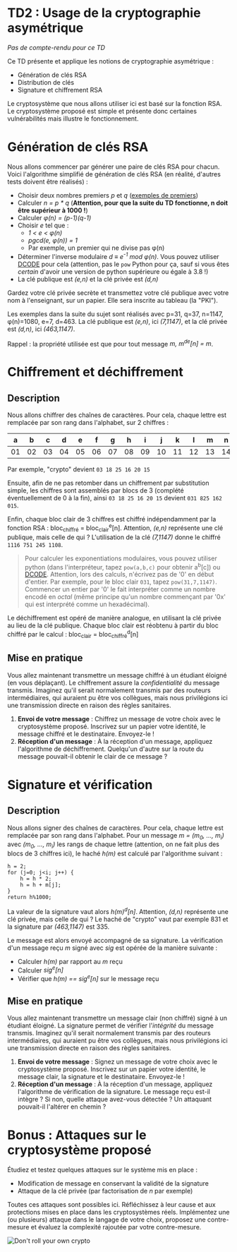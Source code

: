 TD2 : Usage de la cryptographie asymétrique
=============================================

_Pas de compte-rendu pour ce TD_

Ce TD présente et applique les notions de cryptographie asymétrique :

* Génération de clés RSA
* Distribution de clés
* Signature et chiffrement RSA

Le cryptosystème que nous allons utiliser ici est basé sur la fonction RSA. Le cryptosystème proposé est simple et présente donc certaines vulnérabilités mais illustre le fonctionnement.


Génération de clés RSA
======================

Nous allons commencer par générer une paire de clés RSA pour chacun. Voici l'algorithme simplifié de génération de clés RSA (en réalité, d'autres tests doivent être réalisés) :

* Choisir deux nombres premiers _p_ et _q_ ([exemples de premiers](https://fr.wikipedia.org/wiki/Liste_de_nombres_premiers))
* Calculer _n = p * q_ (__Attention, pour que la suite du TD fonctionne, n doit être supérieur à 1000 !__)
* Calculer _&phi;(n) = (p-1)(q-1)_
* Choisir _e_ tel que :
	* _1 < e < &phi;(n)_
	* _pgcd(e, &phi;(n)) = 1_
	* Par exemple, un premier qui ne divise pas &phi;(n)
* Déterminer l'inverse modulaire _d &equiv; e<sup>-1</sup> mod &phi;(n)_. Vous pouvez utiliser [DCODE](https://www.dcode.fr/inverse-modulaire) pour cela (attention, pas le `pow` Python pour ça, sauf si vous êtes *certain* d'avoir une version de python supérieure ou égale à 3.8 !) <!-- Vous pouvez utiliser [Wolfram Alpha](http://www.wolframalpha.com), avec une requête de la forme `7 ^ -1 mod 1147` (attention, pas le `pow` Python pour ça !) -->
* La clé publique est _(e,n)_ et la clé privée est _(d,n)_

Gardez votre clé privée secrète et transmettez votre clé publique avec votre nom à l'enseignant, sur un papier. Elle sera inscrite au tableau (la "PKI").

Les exemples dans la suite du sujet sont réalisés avec p=31, q=37, n=1147, &phi;(n)=1080, e=7, d=463. La clé publique est _(e,n)_, ici _(7,1147)_, et la clé privée est _(d,n)_, ici _(463,1147)_.

<!-- Code Python pour calculer _a<sup>-1</sup> mod b_ : `modinv(a,b)` disponible [ici](modinv.py) -->

Rappel : la propriété utilisée est que pour tout message _m, m<sup>de</sup>[n] = m_.

Chiffrement et déchiffrement
============================

Description
-----------

Nous allons chiffrer des chaînes de caractères. Pour cela, chaque lettre est remplacée par son rang dans l'alphabet, sur 2 chiffres :

|a|b|c|d|e|f|g|h|i|j|k|l|m|n|o|p|q|r|s|t|u|v|w|x|y|z|_|
|:---:|:---:|:---:|:---:|:---:|:---:|:---:|:---:|:---:|:---:|:---:|:---:|:---:|:---:|:---:|:---:|:---:|:---:|:---:|:---:|:---:|:---:|:---:|:---:|:---:|:---:|:---:|
|01|02|03|04|05|06|07|08|09|10|11|12|13|14|15|16|17|18|19|20|21|22|23|24|25|26|27|

Par exemple, "crypto" devient `03 18 25 16 20 15`

Ensuite, afin de ne pas retomber dans un chiffrement par substitution simple, les chiffres sont assemblés par blocs de 3 (complété éventuellement de 0 à la fin), ainsi `03 18 25 16 20 15` devient `031 825 162 015`.

Enfin, chaque bloc clair de 3 chiffres est chiffré indépendamment par la fonction RSA : bloc<sub>chiffré</sub> = bloc<sub>clair</sub><sup>e</sup>[n]. Attention, _(e,n)_ représente une clé publique, mais celle de qui ? L'utilisation de la clé _(7,1147)_ donne le chiffré `1116 751 245 1108`.

> Pour calculer les exponentiations modulaires, vous pouvez utiliser python (dans l'interpréteur, tapez `pow(a,b,c)` pour obtenir a<sup>b</sup>[c]) ou [DCODE](https://www.dcode.fr/exponentiation-modulaire)<!--[Wolfram Alpha](http://www.wolframalpha.com)-->. Attention, lors des calculs, n'écrivez pas de '0' en début d'entier. Par exemple, pour le bloc clair `031`, tapez `pow(31,7,1147)`. Commencer un entier par '0' le fait interpréter comme un nombre encodé en _octal_ (même principe qu'un nombre commençant par '0x' qui est interprété comme un hexadécimal).


Le déchiffrement est opéré de manière analogue, en utilisant la clé privée au lieu de la clé publique. Chaque bloc clair est réobtenu à partir du bloc chiffré par le calcul : bloc<sub>clair</sub> = bloc<sub>chiffré</sub><sup>d</sup>[n]

Mise en pratique
----------------

Vous allez maintenant transmettre un message chiffré à un étudiant éloigné (en vous déplaçant). Le chiffrement assure la _confidentialité_ du message transmis. Imaginez qu'il serait normalement transmis par des routeurs intermédiaires, qui auraient pu être vos collègues, mais nous privilégions ici une transmission directe en raison des règles sanitaires.

1. **Envoi de votre message** : Chiffrez un message de votre choix avec le cryptosystème proposé. Inscrivez sur un papier votre identité, le message chiffré et le destinataire. Envoyez-le !
2. **Réception d'un message** : À la réception d'un message, appliquez l'algorithme de déchiffrement. Quelqu'un d'autre sur la route du message pouvait-il obtenir le clair de ce message ?

<!-- 2. **Routage des autres messages** : Que fait un routeur ? Il lit un message, l'analyse, décide où l'envoyer puis le reproduit. De manière analogue, vous allez pour chaque saut retransmettre le message entrant mais vous pouvez le lire avant de le retransmettre. Pouvez-vous en déduire des informations ? -->

Signature et vérification
=========================

Description
-----------

Nous allons signer des chaînes de caractères. Pour cela, chaque lettre est remplacée par son rang dans l'alphabet. Pour un message _m = (m<sub>0</sub>, ..., m<sub>i</sub>)_ avec _(m<sub>0</sub>, ..., m<sub>i</sub>)_ les rangs de chaque lettre (attention, on ne fait plus des blocs de 3 chiffres ici), le haché _h(m)_ est calculé par l'algorithme suivant :

	h = 2;
	for (j=0; j<i; j++) {
		h = h * 2;
		h = h + m[j];
	}
	return h%1000;

La valeur de la signature vaut alors _h(m)<sup>d</sup>[n]_. Attention, _(d,n)_ représente une clé privée, mais celle de qui ? Le haché de "crypto" vaut par exemple 831 et la signature par _(463,1147)_ est 335.

Le message est alors envoyé accompagné de sa signature. La vérification d'un message reçu _m_ signé avec _sig_ est opérée de la manière suivante :

* Calculer _h(m)_ par rapport au _m_ reçu
* Calculer _sig<sup>e</sup>[n]_
* Vérifier que _h(m) == sig<sup>e</sup>[n]_ sur le message reçu


Mise en pratique
----------------

Vous allez maintenant transmettre un message clair (non chiffré) signé à un étudiant éloigné. La signature permet de vérifier l'_intégrité_ du message transmis. Imaginez qu'il serait normalement transmis par des routeurs intermédiaires, qui auraient pu être vos collègues, mais nous privilégions ici une transmission directe en raison des règles sanitaires.

1. **Envoi de votre message** : Signez un message de votre choix avec le cryptosystème proposé. Inscrivez sur un papier votre identité, le message clair, la signature et le destinataire. Envoyez-le !
2. **Réception d'un message** : À la réception d'un message, appliquez l'algorithme de vérification de la signature. Le message reçu est-il intègre ? Si non, quelle attaque avez-vous détectée ? Un attaquant pouvait-il l'altérer en chemin ?

<!-- 2. **Routage des autres messages** : Utilisez le même protocole multi-saut que précédemment. Pour chaque saut, recopiez le message entrant sur un autre papier puis retransmettez ce second papier. -->


Bonus : Attaques sur le cryptosystème proposé
=====================================

Étudiez et testez quelques attaques sur le système mis en place :

* Modification de message en conservant la validité de la signature
* Attaque de la clé privée (par factorisation de _n_ par exemple)


Toutes ces attaques sont possibles ici. Réfléchissez à leur cause et aux protections mises en place dans les cryptosystèmes réels. Implémentez une (ou plusieurs) attaque dans le langage de votre choix, proposez une contre-mesure et évaluez la complexité rajoutée par votre contre-mesure.

![Don't roll your own crypto](https://image.slidesharecdn.com/signal-publickeycrypto-181018000453/95/signal-practical-cryptography-40-638.jpg?cb=1539821143)
